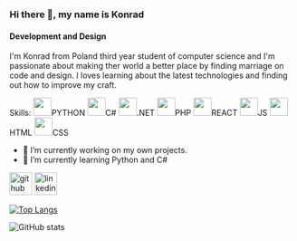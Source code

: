 ### Hi there 👋, my name is Konrad
#### Development and Design
I'm Konrad from Poland third year student of computer science and I'm passionate about making ther world a better place by finding marriage on code and design. I loves learning about the latest technologies and finding out how to improve my craft.

Skills: 
<img height="32" width="32" src="https://cdn.jsdelivr.net/npm/simple-icons@v4/icons/python.svg" />PYTHON 
<img height="32" width="32" src="https://cdn.jsdelivr.net/npm/simple-icons@v4/icons/csharp.svg" />C# 
<img height="32" width="32" src="https://cdn.jsdelivr.net/npm/simple-icons@v4/icons/dot-net.svg" />.NET 
<img height="32" width="32" src="https://cdn.jsdelivr.net/npm/simple-icons@v4/icons/php.svg" />PHP 
<img height="32" width="32" src="https://cdn.jsdelivr.net/npm/simple-icons@v4/icons/react.svg" />REACT 
<img height="32" width="32" src="https://cdn.jsdelivr.net/npm/simple-icons@v4/icons/javascript.svg" />JS 
<img height="32" width="32" src="https://cdn.jsdelivr.net/npm/simple-icons@v4/icons/html.svg" />HTML 
<img height="32" width="32" src="https://cdn.jsdelivr.net/npm/simple-icons@v4/icons/css.svg" />CSS

- 🔭 I’m currently working on my own projects. 
- 🌱 I’m currently learning Python and C# 


[<img src='https://cdn.jsdelivr.net/npm/simple-icons@3.0.1/icons/github.svg' alt='github' height='40'>](https://github.com/gabix01)  [<img src='https://cdn.jsdelivr.net/npm/simple-icons@3.0.1/icons/linkedin.svg' alt='linkedin' height='40'>](https://www.linkedin.com/in/Konrad-Mielnik/)  

[![Top Langs](https://github-readme-stats.vercel.app/api/top-langs/?username=gabix01)](https://github.com/anuraghazra/github-readme-stats)

![GitHub stats](https://github-readme-stats.vercel.app/api?username=gabix01&show_icons=true)  
